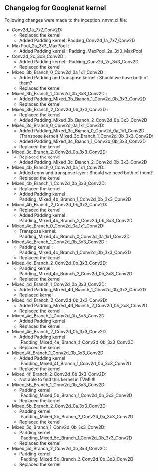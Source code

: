 ## Changelog for Googlenet kernel
Following changes were made to the inception_nnvm.cl file:
- Conv2d_1a_7x7_Conv2D:
	- Replaced the kernel
	- Added Padding kernel :Padding_Conv2d_1a_7x7_Conv2D
- MaxPool_2a_3x3_MaxPool :
	- Added Padding kernel : Padding_MaxPool_2a_3x3_MaxPool
- Conv2d_2c_3x3_Conv2D :
	- Added Padding kernel : Padding_Conv2d_2c_3x3_Conv2D
	- Replaced the kernel
- Mixed_3b_Branch_0_Conv2d_0a_1x1_Conv2D :
	- Added Padding and transpose kernel : Should we have both of them?
	- Replaced the kernel
- Mixed_3b_Branch_1_Conv2d_0b_3x3_Conv2D :
	- Added Padding_Mixed_3b_Branch_1_Conv2d_0b_3x3_Conv2D
	- Replaced the kernel
- Mixed_3b_Branch_2_Conv2d_0b_3x3_Conv2D :
	- Replaced the kernel
	- Added Padding_Mixed_3b_Branch_2_Conv2d_0b_3x3_Conv2D
- Mixed_3c_Branch_0_Conv2d_0a_1x1_Conv2D:
	- Added Padding_Mixed_3c_Branch_0_Conv2d_0a_1x1_Conv2D (Transpose kernel)
Mixed_3c_Branch_1_Conv2d_0b_3x3_Conv2D: 
	- Added Padding_Mixed_3c_Branch_1_Conv2d_0b_3x3_Conv2D
	- Replaced the kernel
- Mixed_3c_Branch_2_Conv2d_0b_3x3_Conv2D:
	- Replaced the kernel
	- Added Padding_Mixed_3c_Branch_2_Conv2d_0b_3x3_Conv2D
- Mixed_4b_Branch_0_Conv2d_0a_1x1_Conv2D:
	- Added conv and transpose layer : Should we need both of them?
	- Replaced the kernel
- Mixed_4b_Branch_1_Conv2d_0b_3x3_Conv2D:
	- Replaced the kernel
	- Added Padding kernel : Padding_Mixed_4b_Branch_1_Conv2d_0b_3x3_Conv2D
- Mixed_4b_Branch_2_Conv2d_0b_3x3_Conv2D:
	- Replaced the kernel
	- Added Padding kernel : Padding_Mixed_4b_Branch_2_Conv2d_0b_3x3_Conv2D
- Mixed_4c_Branch_0_Conv2d_0a_1x1_Conv2D:
	- Transpose kernel: Padding_Mixed_4c_Branch_0_Conv2d_0a_1x1_Conv2D
- Mixed_4c_Branch_1_Conv2d_0b_3x3_Conv2D :
	- Padding kernel : Padding_Mixed_4c_Branch_1_Conv2d_0b_3x3_Conv2D
	- Replaced the kernel
- Mixed_4c_Branch_2_Conv2d_0b_3x3_Conv2D: 
	- Padding kernel : Padding_Mixed_4c_Branch_2_Conv2d_0b_3x3_Conv2D
	- Replaced the kernel
- Mixed_4d_Branch_1_Conv2d_0b_3x3_Conv2D:
	- Added Padding_Mixed_4d_Branch_1_Conv2d_0b_3x3_Conv2D
	- Replaced kernel
- Mixed_4d_Branch_2_Conv2d_0b_3x3_Conv2D:
	- Added Padding_Mixed_4d_Branch_2_Conv2d_0b_3x3_Conv2D
	- Replaced the kernel
- Mixed_4e_Branch_1_Conv2d_0b_3x3_Conv2D
	- Added Padding kernel 
	- Replaced the kernel
- Mixed_4e_Branch_2_Conv2d_0b_3x3_Conv2D
	- Added Padding kernel :Padding_Mixed_4e_Branch_2_Conv2d_0b_3x3_Conv2D
	- Replaced the kernel
- Mixed_4f_Branch_1_Conv2d_0b_3x3_Conv2D
	- Added Padding kernel :Padding_Mixed_4f_Branch_1_Conv2d_0b_3x3_Conv2D
	- Replaced the kernel
- Mixed_4f_Branch_2_Conv2d_0b_3x3_Conv2D: 
	- Not able to find this kernel in TVM!!!!!
- Mixed_5b_Branch_1_Conv2d_0b_3x3_Conv2D:
	- Padding kernel :Padding_Mixed_5b_Branch_1_Conv2d_0b_3x3_Conv2D
	- Replaced the kernel
- Mixed_5b_Branch_2_Conv2d_0a_3x3_Conv2D:
	- Padding kernel :Padding_Mixed_5b_Branch_2_Conv2d_0a_3x3_Conv2D
	- Replaced the kernel
- Mixed_5c_Branch_1_Conv2d_0b_3x3_Conv2D:
	- Padding kernel :Padding_Mixed_5c_Branch_1_Conv2d_0b_3x3_Conv2D
	- Replaced the kernel
- Mixed_5c_Branch_2_Conv2d_0b_3x3_Conv2D:
	- Padding kernel :Padding_Mixed_5c_Branch_2_Conv2d_0b_3x3_Conv2D
	- Replaced the kernel

